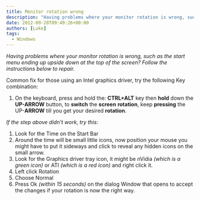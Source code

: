 ```yaml
---
title: Monitor rotation wrong
description: "Having problems where your monitor rotation is wrong, such as the start menu ending up upside down at the top of the screen? Follow the instructions bel..."
date: 2012-09-28T09:49:26+00:00
authors: [Luke]
tags:
  - Windows
---
```

_Having problems where your monitor rotation is wrong, such as the start menu ending up upside down at the top of the screen? Follow the instructions below to repair._

Common fix for those using an Intel graphics driver, try the following Key combination:

<ol start="1">
  <li>
    On the keyboard, press and hold the: <strong>CTRL+ALT</strong> key then <strong>hold</strong> down the <strong>UP-ARROW</strong> button, to <strong>switch</strong> the <strong>screen</strong> <strong>rotation</strong>, keep <strong>pressing</strong> the UP-<strong>ARROW</strong> till you get your desired <strong>rotation</strong>.
  </li>
</ol>

_If the step above didn’t work, try this:_

<ol start="1">
  <li>
    Look for the Time on the Start Bar
  </li>
  <li>
    Around the time will be small little icons, now position your mouse you might have to put it sideways and click to reveal any hidden icons on the small arrow.
  </li>
  <li>
    Look for the Graphics driver tray icon, it might be nVidia<em> (which is a green icon)</em> or ATI <em>(which is a red icon)</em> and right click it.
  </li>
  <li>
    Left click Rotation
  </li>
  <li>
    Choose Normal
  </li>
  <li>
    Press Ok<em> (within 15 seconds)</em> on the dialog Window that opens to accept the changes if your rotation is now the right way.
  </li>
</ol>